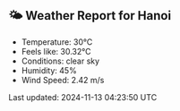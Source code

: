 <!-- WEATHER-START -->
## 🌤 Weather Report for Hanoi

- Temperature: 30°C
- Feels like: 30.32°C
- Conditions: clear sky
- Humidity: 45%
- Wind Speed: 2.42 m/s

Last updated: 2024-11-13 04:23:50 UTC
<!-- WEATHER-END -->
